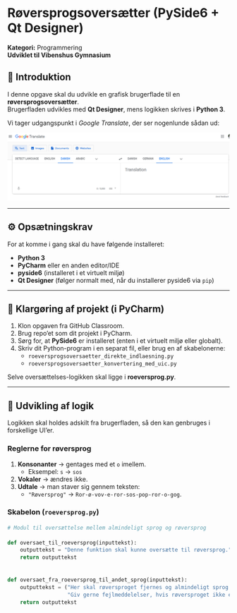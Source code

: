 # Røversprogsoversætter (PySide6 + Qt Designer)  
**Kategori:** Programmering  
**Udviklet til Vibenshus Gymnasium**

## 🎯 Introduktion
I denne opgave skal du udvikle en grafisk brugerflade til en **røversprogsoversætter**.  
Brugerfladen udvikles med **Qt Designer**, mens logikken skrives i **Python 3**.  

Vi tager udgangspunkt i *Google Translate*, der ser nogenlunde sådan ud:  

![Google Translate eksempel](./img/google_translate.png)

---

## ⚙️ Opsætningskrav
For at komme i gang skal du have følgende installeret:

- **Python 3**
- **PyCharm** eller en anden editor/IDE
- **pyside6** (installeret i et virtuelt miljø)
- **Qt Designer** (følger normalt med, når du installerer pyside6 via `pip`)

---

## 📂 Klargøring af projekt (i PyCharm)

1. Klon opgaven fra GitHub Classroom.  
2. Brug repo’et som dit projekt i PyCharm.  
3. Sørg for, at **PySide6** er installeret (enten i et virtuelt miljø eller globalt).  
4. Skriv dit Python-program i en separat fil, eller brug en af skabelonerne:
   - `roeversprogsoversaetter_direkte_indlaesning.py`  
   - `roeversprogsoversaetter_konvertering_med_uic.py`  

Selve oversættelses-logikken skal ligge i **roeversprog.py**.  

---

## 🧠 Udvikling af logik
Logikken skal holdes adskilt fra brugerfladen, så den kan genbruges i forskellige UI’er.  

### Reglerne for røversprog
1. **Konsonanter** → gentages med et `o` imellem.  
   - Eksempel: `s` → `sos`  
2. **Vokaler** → ændres ikke.  
3. **Udtale** → man staver sig gennem teksten:  
   - `"Røversprog"` → `Ror-ø-vov-e-ror-sos-pop-ror-o-gog`.

### Skabelon (`roeversprog.py`)
```python
# Modul til oversættelse mellem almindeligt sprog og røversprog

def oversaet_til_roeversprog(inputtekst):
    outputtekst = "Denne funktion skal kunne oversætte til røversprog."
    return outputtekst


def oversaet_fra_roeversprog_til_andet_sprog(inputtekst):
    outputtekst = ("Her skal røversproget fjernes og almindeligt sprog skal returneres.\n"
                   "Giv gerne fejlmeddelelser, hvis røversproget ikke er korrekt.")
    return outputtekst

